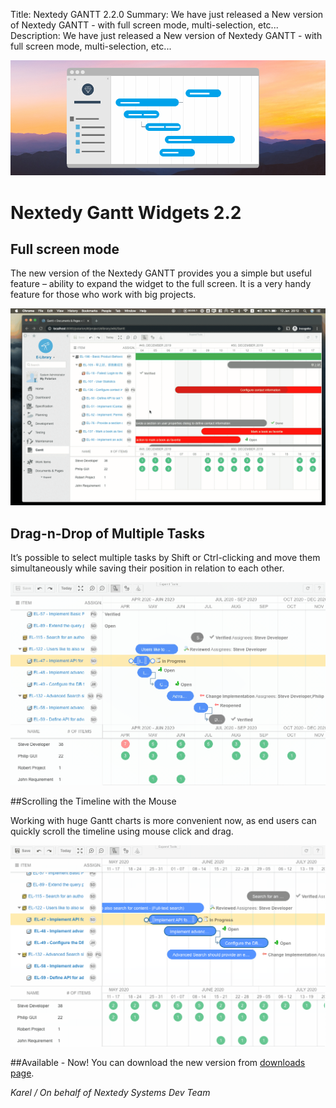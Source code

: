 Title: Nextedy GANTT 2.2.0
Summary: We have just released a New version of Nextedy GANTT -  with full screen mode, multi-selection, etc...
Description: We have just released a New version of Nextedy GANTT -  with full screen mode, multi-selection, etc...

![Gantt Screenshot](img/gantt-banner.png)

#  Nextedy Gantt Widgets 2.2 

## Full screen mode 

The new version of the Nextedy GANTT provides you a simple but useful feature – ability to expand the widget to the full screen.
It is a very handy feature for those who work with big projects.

<a class="sshot" href="/img/gantt-fullscreen.gif" title="gantt-fullscreen "><img src="/img/gantt-fullscreen.gif" alt="gantt-fullscreen" /></a>


## Drag-n-Drop of Multiple Tasks

It’s possible to select multiple tasks  by Shift or Ctrl-clicking and move them simultaneously while saving their position in relation to each other.

<a class="sshot" href="/img/gantt-multi.gif" title="gantt-multi "><img src="/img/gantt-multi.gif" alt="gantt-multi" /></a>

##Scrolling the Timeline with the Mouse

Working with huge Gantt charts is more convenient now, as end users can quickly scroll the timeline using mouse click and drag.

<a class="sshot" href="/img/gantt-scroll.gif" title="gantt-scroll "><img src="/img/gantt-scroll.gif" alt="gantt-scroll" /></a>

##Available - Now!
You can download the new version from [downloads page](../download). 

*Karel / On behalf of Nextedy Systems Dev Team*

<br>
<br>
<br>
<script>
// using plain js
new SimpleLightbox({elements: 'a.sshot'});
</script>


